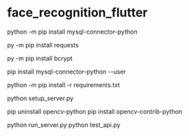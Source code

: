 # face_recognition_flutter

python -m pip install mysql-connector-python

py -m pip install requests

py -m pip install bcrypt

pip install mysql-connector-python --user

python -m pip install -r requirements.txt

python setup_server.py

pip uninstall opencv-python
pip install opencv-contrib-python

python run_server.py
python test_api.py 



